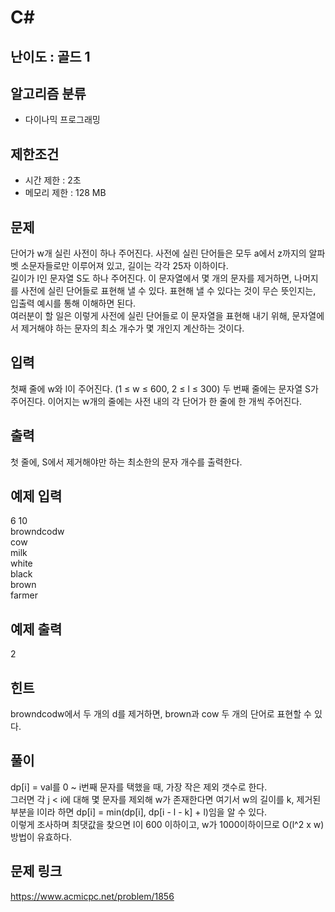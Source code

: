 # C#

## 난이도 : 골드 1

## 알고리즘 분류
  - 다이나믹 프로그래밍

## 제한조건
  - 시간 제한 : 2초
  - 메모리 제한 : 128 MB

## 문제
단어가 w개 실린 사전이 하나 주어진다. 사전에 실린 단어들은 모두 a에서 z까지의 알파벳 소문자들로만 이루어져 있고, 길이는 각각 25자 이하이다.<br/>
길이가 l인 문자열 S도 하나 주어진다. 이 문자열에서 몇 개의 문자를 제거하면, 나머지를 사전에 실린 단어들로 표현해 낼 수 있다. 표현해 낼 수 있다는 것이 무슨 뜻인지는, 입출력 예시를 통해 이해하면 된다.<br/>
여러분이 할 일은 이렇게 사전에 실린 단어들로 이 문자열을 표현해 내기 위해, 문자열에서 제거해야 하는 문자의 최소 개수가 몇 개인지 계산하는 것이다.<br/>


## 입력
첫째 줄에 w와 l이 주어진다. (1 ≤ w ≤ 600, 2 ≤ l ≤ 300) 두 번째 줄에는 문자열 S가 주어진다. 이어지는 w개의 줄에는 사전 내의 각 단어가 한 줄에 한 개씩 주어진다.<br/>


## 출력
첫 줄에, S에서 제거해야만 하는 최소한의 문자 개수를 출력한다.<br/>


## 예제 입력
6 10<br/>
browndcodw<br/>
cow<br/>
milk<br/>
white<br/>
black<br/>
brown<br/>
farmer<br/>


## 예제 출력
2<br/>


## 힌트
browndcodw에서 두 개의 d를 제거하면, brown과 cow 두 개의 단어로 표현할 수 있다.<br/>


## 풀이
dp[i] = val를 0 ~ i번째 문자를 택했을 때, 가장 작은 제외 갯수로 한다.<br/>
그러면 각 j < i에 대해 몇 문자를 제외해 w가 존재한다면 여기서 w의 길이를 k, 제거된 부분을 l이라 하면 dp[i] = min(dp[i], dp[i - l - k] + l)임을 알 수 있다.<br/>
이렇게 조사하며 최댓값을 찾으면 l이 600 이하이고, w가 1000이하이므로 O(l^2 x w)방법이 유효하다.<br/>


## 문제 링크
https://www.acmicpc.net/problem/1856